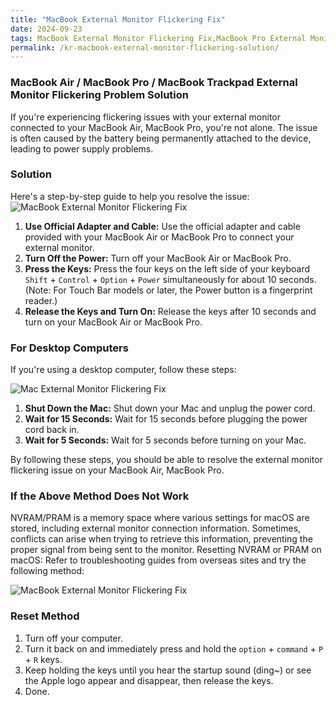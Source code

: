 ```yaml
---
title: "MacBook External Monitor Flickering Fix"
date: 2024-09-23
tags: MacBook External Monitor Flickering Fix,MacBook Pro External Monitor Flickering Solution,MacBook Air External Monitor Flickering Problem,MacBook External Display Flickering Issue,MacBook Pro External Display Flickering Solution,iMac External Monitor Flickering Fix,iMac External Display Flickering Solution
permalink: /kr-macbook-external-monitor-flickering-solution/
---
```


### MacBook Air / MacBook Pro / MacBook Trackpad External Monitor Flickering Problem Solution

If you're experiencing flickering issues with your external monitor connected to your MacBook Air, MacBook Pro, you're not alone. The issue is often caused by the battery being permanently attached to the device, leading to power supply problems.

### Solution

Here's a step-by-step guide to help you resolve the issue:
<img src="{{site.assets}}{{ page.permalink }}28d26ef777b3e7.webp" alt="MacBook External Monitor Flickering Fix">

1. **Use Official Adapter and Cable:** Use the official adapter and cable provided with your MacBook Air or MacBook Pro to connect your external monitor.
2. **Turn Off the Power:** Turn off your MacBook Air or MacBook Pro.
3. **Press the Keys:** Press the four keys on the left side of your keyboard `Shift` + `Control` + `Option` + `Power` simultaneously for about 10 seconds. (Note: For Touch Bar models or later, the Power button is a fingerprint reader.)
4. **Release the Keys and Turn On:** Release the keys after 10 seconds and turn on your MacBook Air or MacBook Pro.

### For Desktop Computers

If you're using a desktop computer, follow these steps:

<img src="{{site.assets}}{{ page.permalink }}2e82528b602df.webp" alt="Mac External Monitor Flickering Fix">

1. **Shut Down the Mac:** Shut down your Mac and unplug the power cord.
2. **Wait for 15 Seconds:** Wait for 15 seconds before plugging the power cord back in.
3. **Wait for 5 Seconds:** Wait for 5 seconds before turning on your Mac.

By following these steps, you should be able to resolve the external monitor flickering issue on your MacBook Air, MacBook Pro.

### If the Above Method Does Not Work

NVRAM/PRAM is a memory space where various settings for macOS are stored, including external monitor connection information. Sometimes, conflicts can arise when trying to retrieve this information, preventing the proper signal from being sent to the monitor.
Resetting NVRAM or PRAM on macOS:
Refer to troubleshooting guides from overseas sites and try the following method:

<img src="{{site.assets}}{{ page.permalink }}%EC%8A%A4%ED%81%AC%EB%A6%B0%EC%83%B7_2020-03-17_%EC%98%A4%EC%A0%84_10.57.19.png" alt="MacBook External Monitor Flickering Fix">

### Reset Method

1. Turn off your computer.
2. Turn it back on and immediately press and hold the `option` + `command` + `P` + `R` keys.
3. Keep holding the keys until you hear the startup sound (ding~) or see the Apple logo appear and disappear, then release the keys.
4. Done.
